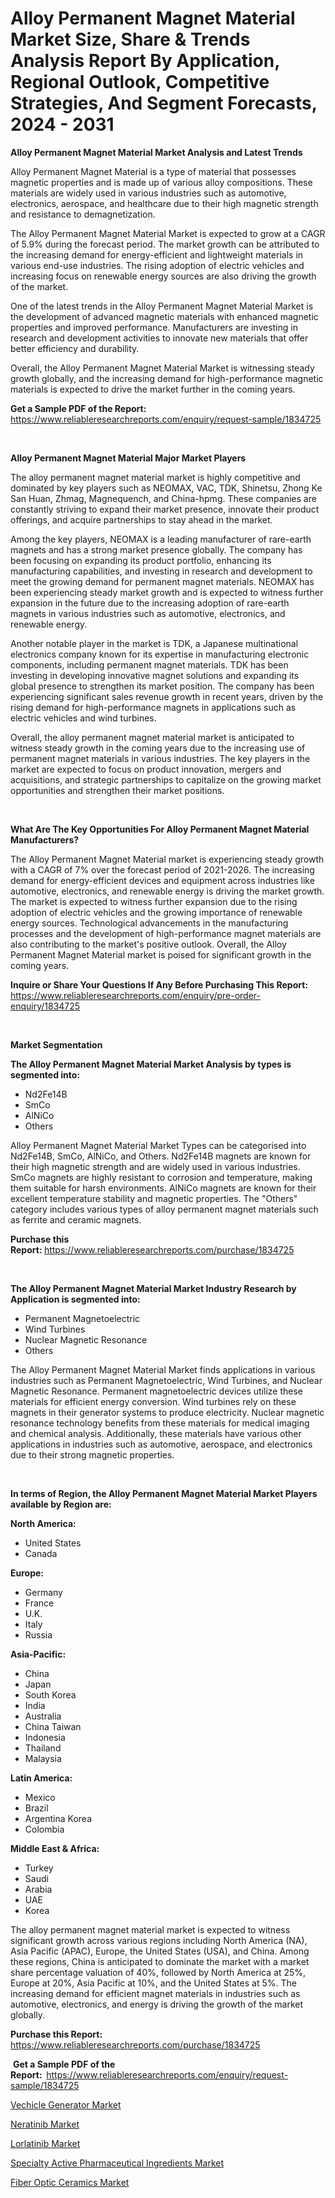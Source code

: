 <p><h1>Alloy Permanent Magnet Material Market Size, Share & Trends Analysis Report By Application, Regional Outlook, Competitive Strategies, And Segment Forecasts, 2024 - 2031</h1></p><p><strong>Alloy Permanent Magnet Material Market Analysis and Latest Trends</strong></p>
<p><p>Alloy Permanent Magnet Material is a type of material that possesses magnetic properties and is made up of various alloy compositions. These materials are widely used in various industries such as automotive, electronics, aerospace, and healthcare due to their high magnetic strength and resistance to demagnetization.</p><p>The Alloy Permanent Magnet Material Market is expected to grow at a CAGR of 5.9% during the forecast period. The market growth can be attributed to the increasing demand for energy-efficient and lightweight materials in various end-use industries. The rising adoption of electric vehicles and increasing focus on renewable energy sources are also driving the growth of the market.</p><p>One of the latest trends in the Alloy Permanent Magnet Material Market is the development of advanced magnetic materials with enhanced magnetic properties and improved performance. Manufacturers are investing in research and development activities to innovate new materials that offer better efficiency and durability.</p><p>Overall, the Alloy Permanent Magnet Material Market is witnessing steady growth globally, and the increasing demand for high-performance magnetic materials is expected to drive the market further in the coming years.</p></p>
<p><strong>Get a Sample PDF of the Report:&nbsp;</strong> <a href="https://www.reliableresearchreports.com/enquiry/request-sample/1834725">https://www.reliableresearchreports.com/enquiry/request-sample/1834725</a></p>
<p>&nbsp;</p>
<p><strong>Alloy Permanent Magnet Material Major Market Players</strong></p>
<p><p>The alloy permanent magnet material market is highly competitive and dominated by key players such as NEOMAX, VAC, TDK, Shinetsu, Zhong Ke San Huan, Zhmag, Magnequench, and China-hpmg. These companies are constantly striving to expand their market presence, innovate their product offerings, and acquire partnerships to stay ahead in the market.</p><p>Among the key players, NEOMAX is a leading manufacturer of rare-earth magnets and has a strong market presence globally. The company has been focusing on expanding its product portfolio, enhancing its manufacturing capabilities, and investing in research and development to meet the growing demand for permanent magnet materials. NEOMAX has been experiencing steady market growth and is expected to witness further expansion in the future due to the increasing adoption of rare-earth magnets in various industries such as automotive, electronics, and renewable energy.</p><p>Another notable player in the market is TDK, a Japanese multinational electronics company known for its expertise in manufacturing electronic components, including permanent magnet materials. TDK has been investing in developing innovative magnet solutions and expanding its global presence to strengthen its market position. The company has been experiencing significant sales revenue growth in recent years, driven by the rising demand for high-performance magnets in applications such as electric vehicles and wind turbines.</p><p>Overall, the alloy permanent magnet material market is anticipated to witness steady growth in the coming years due to the increasing use of permanent magnet materials in various industries. The key players in the market are expected to focus on product innovation, mergers and acquisitions, and strategic partnerships to capitalize on the growing market opportunities and strengthen their market positions.</p></p>
<p>&nbsp;</p>
<p><strong>What Are The Key Opportunities For Alloy Permanent Magnet Material Manufacturers?</strong></p>
<p><p>The Alloy Permanent Magnet Material market is experiencing steady growth with a CAGR of 7% over the forecast period of 2021-2026. The increasing demand for energy-efficient devices and equipment across industries like automotive, electronics, and renewable energy is driving the market growth. The market is expected to witness further expansion due to the rising adoption of electric vehicles and the growing importance of renewable energy sources. Technological advancements in the manufacturing processes and the development of high-performance magnet materials are also contributing to the market's positive outlook. Overall, the Alloy Permanent Magnet Material market is poised for significant growth in the coming years.</p></p>
<p><strong>Inquire or Share Your Questions If Any Before Purchasing This Report:</strong> <a href="https://www.reliableresearchreports.com/enquiry/pre-order-enquiry/1834725">https://www.reliableresearchreports.com/enquiry/pre-order-enquiry/1834725</a></p>
<p>&nbsp;</p>
<p><strong>Market Segmentation</strong></p>
<p><strong>The Alloy Permanent Magnet Material Market Analysis by types is segmented into:</strong></p>
<p><ul><li>Nd2Fe14B</li><li>SmCo</li><li>AlNiCo</li><li>Others</li></ul></p>
<p><p>Alloy Permanent Magnet Material Market Types can be categorised into Nd2Fe14B, SmCo, AlNiCo, and Others. Nd2Fe14B magnets are known for their high magnetic strength and are widely used in various industries. SmCo magnets are highly resistant to corrosion and temperature, making them suitable for harsh environments. AlNiCo magnets are known for their excellent temperature stability and magnetic properties. The "Others" category includes various types of alloy permanent magnet materials such as ferrite and ceramic magnets.</p></p>
<p><strong>Purchase this Report:&nbsp;</strong><a href="https://www.reliableresearchreports.com/purchase/1834725">https://www.reliableresearchreports.com/purchase/1834725</a></p>
<p>&nbsp;</p>
<p><strong>The Alloy Permanent Magnet Material Market Industry Research by Application is segmented into:</strong></p>
<p><ul><li>Permanent Magnetoelectric</li><li>Wind Turbines</li><li>Nuclear Magnetic Resonance</li><li>Others</li></ul></p>
<p><p>The Alloy Permanent Magnet Material Market finds applications in various industries such as Permanent Magnetoelectric, Wind Turbines, and Nuclear Magnetic Resonance. Permanent magnetoelectric devices utilize these materials for efficient energy conversion. Wind turbines rely on these magnets in their generator systems to produce electricity. Nuclear magnetic resonance technology benefits from these materials for medical imaging and chemical analysis. Additionally, these materials have various other applications in industries such as automotive, aerospace, and electronics due to their strong magnetic properties.</p></p>
<p>&nbsp;</p>
<p><strong>In terms of Region, the Alloy Permanent Magnet Material Market Players available by Region are:</strong></p>
<p>
    <p> <strong> North America: </strong>
        <ul>
            <li>United States</li>
            <li>Canada</li>
        </ul>
        </p> 
    <p> <strong> Europe: </strong>
        <ul>
            <li>Germany</li>
            <li>France</li>
            <li>U.K.</li>
            <li>Italy</li>
            <li>Russia</li>
        </ul>
        </p> 
    <p> <strong> Asia-Pacific: </strong>
        <ul>
            <li>China</li>
            <li>Japan</li>
            <li>South Korea</li>
            <li>India</li>
            <li>Australia</li>
            <li>China Taiwan</li>
            <li>Indonesia</li>
            <li>Thailand</li>
            <li>Malaysia</li>
        </ul>
        </p> 
    <p> <strong> Latin America: </strong>
        <ul>
            <li>Mexico</li>
            <li>Brazil</li>
            <li>Argentina Korea</li>
            <li>Colombia</li>
        </ul>
        </p> 
    <p> <strong> Middle East & Africa: </strong>
        <ul>
            <li>Turkey</li>
            <li>Saudi</li>
            <li>Arabia</li>
            <li>UAE</li>
            <li>Korea</li>
        </ul>
    </p>
    </p>
<p><p>The alloy permanent magnet material market is expected to witness significant growth across various regions including North America (NA), Asia Pacific (APAC), Europe, the United States (USA), and China. Among these regions, China is anticipated to dominate the market with a market share percentage valuation of 40%, followed by North America at 25%, Europe at 20%, Asia Pacific at 10%, and the United States at 5%. The increasing demand for efficient magnet materials in industries such as automotive, electronics, and energy is driving the growth of the market globally.</p></p>
<p><strong>Purchase this Report: </strong><a href="https://www.reliableresearchreports.com/purchase/1834725">https://www.reliableresearchreports.com/purchase/1834725</a></p>
<p>&nbsp;<strong>Get a Sample PDF of the Report:&nbsp;&nbsp;</strong><a href="https://www.reliableresearchreports.com/enquiry/request-sample/1834725">https://www.reliableresearchreports.com/enquiry/request-sample/1834725</a></p>
<p><strong></strong></p>
<p><p><a href="https://github.com/juniordelafrance/Market-Research-Report-List-2/blob/main/vechicle-generator-market.md">Vechicle Generator Market</a></p><p><a href="https://medium.com/@kathydavis04/neratinib-market-analysis-its-cagr-market-segmentation-and-global-industry-overview-503604c98f8d">Neratinib Market</a></p><p><a href="https://medium.com/@kathydavis04/lorlatinib-market-insight-market-trends-growth-forecasted-from-2024-to-2031-e785e64b6003">Lorlatinib Market</a></p><p><a href="https://medium.com/@marieramos20/analyzing-specialty-active-pharmaceutical-ingredients-market-global-industry-perspective-and-6914bf8b55b2">Specialty Active Pharmaceutical Ingredients Market</a></p><p><a href="https://github.com/jaidynmorantestelletmjzya/Market-Research-Report-List-1/blob/main/fiber-optic-ceramics-market.md">Fiber Optic Ceramics Market</a></p></p>